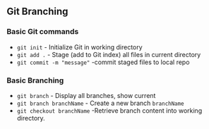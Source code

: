 ## Git Branching


### Basic Git commands

* `git init` - Initialize Git in working directory
* `git add .` - Stage (add to Git index) all files in
current directory
* `git commit -m "message"` -commit staged files to local repo

### Basic Branching
* `git branch` - Display all branches, show current
* `git branch branchName` - Create a new branch `branchName`
* `git checkout branchName` -Retrieve branch content into
working directory.
